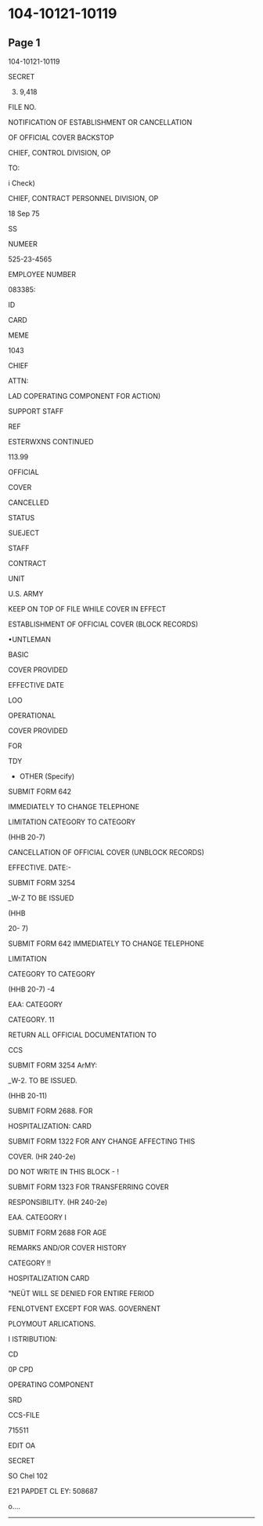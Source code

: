 # 104-10121-10119

## Page 1

104-10121-10119

SECRET

3. 9,418

FILE NO.

NOTIFICATION OF ESTABLISHMENT OR CANCELLATION

OF OFFICIAL COVER BACKSTOP

CHIEF, CONTROL DIVISION, OP

TO:

i Check)

CHIEF, CONTRACT PERSONNEL DIVISION, OP

18 Sep 75

SS

NUMEER

525-23-4565

EMPLOYEE NUMBER

083385:

ID

CARD

MEME

1043

CHIEF

ATTN:

LAD COPERATING COMPONENT FOR ACTION)

SUPPORT STAFF

REF

ESTERWXNS CONTINUED

113.99

OFFICIAL

COVER

CANCELLED

STATUS

SUEJECT

STAFF

CONTRACT

UNIT

U.S. ARMY

KEEP ON TOP OF FILE WHILE COVER IN EFFECT

ESTABLISHMENT OF OFFICIAL COVER (BLOCK RECORDS)

•UNTLEMAN

BASIC

COVER PROVIDED

EFFECTIVE DATE

LOO

OPERATIONAL

COVER PROVIDED

FOR

TDY

- OTHER (Specify)

SUBMIT FORM 642

IMMEDIATELY TO CHANGE TELEPHONE

LIMITATION CATEGORY TO CATEGORY

(HHB 20-7)

CANCELLATION OF OFFICIAL COVER (UNBLOCK RECORDS)

EFFECTIVE. DATE:-

SUBMIT FORM 3254

_W-Z TO BE ISSUED

(HHB

20- 7)

SUBMIT FORM 642 IMMEDIATELY TO CHANGE TELEPHONE

LIMITATION

CATEGORY TO CATEGORY

(HHB 20-7) -4

EAA: CATEGORY

CATEGORY. 11

RETURN ALL OFFICIAL DOCUMENTATION TO

CCS

SUBMIT FORM 3254 ArMY:

_W-2. TO BE ISSUED.

(HHB 20-11)

SUBMIT FORM 2688. FOR

HOSPITALIZATION: CARD

SUBMIT FORM 1322 FOR ANY CHANGE AFFECTING THIS

COVER. (HR 240-2e)

DO NOT WRITE IN THIS BLOCK - !

SUBMIT FORM 1323 FOR TRANSFERRING COVER

RESPONSIBILITY. (HR 240-2e)

EAA. CATEGORY I

SUBMIT FORM 2688 FOR AGE

REMARKS AND/OR COVER HISTORY

CATEGORY !!

HOSPITALIZATION CARD

"NEÜT WILL SE DENIED FOR ENTIRE FERIOD

FENLOTVENT EXCEPT FOR WAS. GOVERNENT

PLOYMOUT ARLICATIONS.

I ISTRIBUTION:

CD

0P CPD

OPERATING COMPONENT

SRD

CCS-FILE

715511

EDIT OA

SECRET

SO Chel 102

E21 PAPDET CL EY: 508687

o....

---

